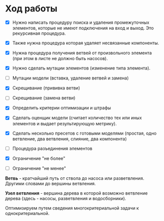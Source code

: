 # Ход работы

- [x] Нужно написать процедуру поиска и удаления промежуточных элементов, которые не имеют подключения на вход и выход.
Это рекурсивная процедура. 
- [x] Также нужна процедура которая удаляет несвязанные компоненты.
- [x] Нужна процедура получения ветвей от произвольного элемента (при этом в листе не должно быть насосов).
- [x] Нужно сделать мутации элементов (изменение типа элемента).
- [ ] Мутации модели (вставка, удаление ветвей и замена)
- [x] Скрещивание (прививка ветви)
- [ ] Скрещивание (замена ветви)
- [x] Определить критерии оптимизации и штрафы
- [x] Сделать оценщик модели (считает количество тех или иных элементов и выдает результирующую метрику).
- [x] Сделать несколько пресетов с готовыми моделями (простая, одно ветвление, два ветвления, слияние, два компонента)
- [ ] Процедура разъединения элементов
- [x] Ограничение "не более"
- [ ] Ограничение "не менее"



**Ветвь** - кратчайший путь от ствола до насоса или разветвления. Другими словами до вершины ветвления.

**Узел ветвления** - вершина дерева в которой возможно ветвление дерева (здесь - насосы, разветвления и водосборники).



Оптимизируем путем сведения многокритериальной задачи к однокритериальной.



